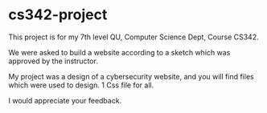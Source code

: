# cs342-project
  This project is for my 7th level QU, Computer Science Dept, Course CS342.
  
  We were asked to build a website according to a sketch which was approved by the instructor.

  My project was a design of a cybersecurity website, and you will find files which were used to design.
  1 Css file for all. 
  
  I would appreciate your feedback.
